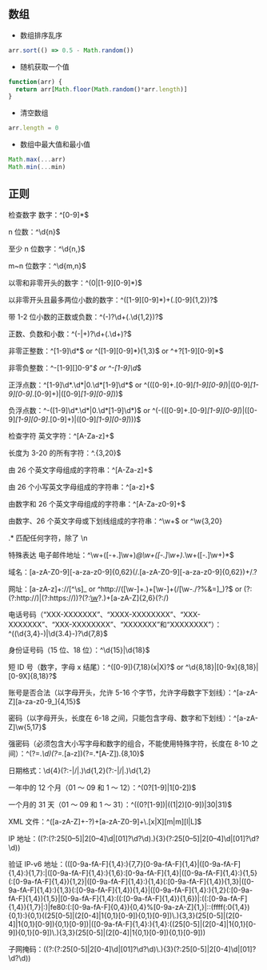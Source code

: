 ## 数组

- 数组排序乱序

```js
arr.sort(() => 0.5 - Math.random())
```

- 随机获取一个值

```js
function(arr) {
  return arr[Math.floor(Math.random()*arr.length)]
}
```

- 清空数组

```js
arr.length = 0
```

- 数组中最大值和最小值

```js
Math.max(...arr)
Math.min(...min)
```

## 正则

检查数字
数字：^[0-9]\*$

n 位数：^\d{n}$

至少 n 位数字：^\d{n,}$

m~n 位数字：^\d{m,n}$

以零和非零开头的数字：^(0|[1-9][0-9]\*)$

以非零开头且最多两位小数的数字：^([1-9][0-9]\*)+(.[0-9]{1,2})?$

带 1-2 位小数的正数或负数：^(\-)?\d+(\.\d{1,2})?$

正数、负数和小数：^(\-|\+)?\d+(\.\d+)?$

非零正整数：^[1-9]\d*$ or ^([1-9][0-9]*){1,3}$ or ^\+?[1-9][0-9]\*$

非零负整数：^\-[1-9][]0-9"_$ or ^-[1-9]\d_$

正浮点数：^[1-9]\d*\.\d*|0\.\d*[1-9]\d*$ or ^(([0-9]+\.[0-9]_[1-9][0-9]_)|([0-9]_[1-9][0-9]_\.[0-9]+)|([0-9]_[1-9][0-9]_))$

负浮点数：^-([1-9]\d*\.\d*|0\.\d*[1-9]\d*)$ or ^(-(([0-9]+\.[0-9]_[1-9][0-9]_)|([0-9]_[1-9][0-9]_\.[0-9]+)|([0-9]_[1-9][0-9]_)))$

检查字符
英文字符：^[A-Za-z]+$

长度为 3-20 的所有字符：^.{3,20}$

由 26 个英文字母组成的字符串：^[A-Za-z]+$

由 26 个小写英文字母组成的字符串：^[a-z]+$

由数字和 26 个英文字母组成的字符串：^[A-Za-z0-9]+$

由数字、26 个英文字母或下划线组成的字符串：^\w+$ or ^\w{3,20}

.\* 匹配任何字符，除了 \n

特殊表达
电子邮件地址：^\w+([-+.]\w+)_@\w+([-.]\w+)_\.\w+([-.]\w+)\*$

域名：[a-zA-Z0-9][-a-za-z0-9]{0,62}(/.[a-zA-Z0-9][-a-za-z0-9]{0,62})+/.?

网址：[a-zA-z]+://[^\s]_ or ^http://([\w-]+\.)+[\w-]+(/[\w-./?%&=]_)?$ or (?:(?:http:\/\/)|(?:https:\/\/))?(?:[\w](?:[\w-]{0,61}[\w])?\.)+[a-zA-Z]{2,6}(?:\/)

电话号码（“XXX-XXXXXXX”、“XXXX-XXXXXXXX”、“XXX-XXXXXXX”、“XXX-XXXXXXXX”、“XXXXXXX”和“XXXXXXXX”）：^(\(\d{3,4}-)|\d{3.4}-)?\d{7,8}$

身份证号码（15 位、18 位）：^\d{15}|\d{18}$

短 ID 号（数字，字母 x 结尾）：^([0-9]){7,18}(x|X)?$ or ^\d{8,18}|[0-9x]{8,18}|[0-9X]{8,18}?$

账号是否合法（以字母开头，允许 5-16 个字节，允许字母数字下划线）：^[a-zA-Z][a-za-z0-9_]{4,15}$

密码（以字母开头，长度在 6-18 之间，只能包含字母、数字和下划线）：^[a-zA-Z]\w{5,17}$

强密码（必须包含大小写字母和数字的组合，不能使用特殊字符，长度在 8-10 之间）：^(?=._\d)(?=._[a-z])(?=.\*[A-Z]).{8,10}$

日期格式：\d{4}(?:-|\/|.)\d{1,2}(?:-|\/|.)\d{1,2}

一年中的 12 个月（01 ～ 09 和 1 ～ 12）：^(0?[1-9]|1[0-2])$

一个月的 31 天（01 ～ 09 和 1 ～ 31）：^((0?[1-9])|((1|2)[0-9])|30|31)$

XML 文件：^([a-zA-Z]+-?)+[a-zA-Z0-9]+\\.[x|X][m|m][l|L]$

IP 地址：((?:(?:25[0–5]|2[0–4]\d|[01]?\d?\d)\.){3}(?:25[0–5]|2[0–4]\d|[01]?\d?\d))

验证 IP-v6 地址：(([0-9a-fA-F]{1,4}:){7,7}[0-9a-fA-F]{1,4}|([0-9a-fA-F]{1,4}:){1,7}:|([0-9a-fA-F]{1,4}:){1,6}:[0-9a-fA-F]{1,4}|([0-9a-fA-F]{1,4}:){1,5}(:[0-9a-fA-F]{1,4}){1,2}|([0-9a-fA-F]{1,4}:){1,4}(:[0-9a-fA-F]{1,4}){1,3}|([0-9a-fA-F]{1,4}:){1,3}(:[0-9a-fA-F]{1,4}){1,4}|([0-9a-fA-F]{1,4}:){1,2}(:[0-9a-fA-F]{1,4}){1,5}|[0-9a-fA-F]{1,4}:((:[0-9a-fA-F]{1,4}){1,6})|:((:[0-9a-fA-F]{1,4}){1,7}|:)|fe80:(:[0-9a-fA-F]{0,4}){0,4}%[0-9a-zA-Z]{1,}|::(ffff(:0{1,4}){0,1}:){0,1}((25[0-5]|(2[0-4]|1{0,1}[0-9]){0,1}[0-9])\\.){3,3}(25[0-5]|(2[0-4]|1{0,1}[0-9]){0,1}[0-9])|([0-9a-fA-F]{1,4}:){1,4}:((25[0-5]|(2[0-4]|1{0,1}[0-9]){0,1}[0-9])\\.){3,3}(25[0-5]|(2[0-4]|1{0,1}[0-9]){0,1}[0-9]))

子网掩码：((?:(?:25[0-5]|2[0-4]\\d|[01]?\\d?\\d)\\.){3}(?:25[0-5]|2[0-4]\\d|[01]?\\d?\\d))
